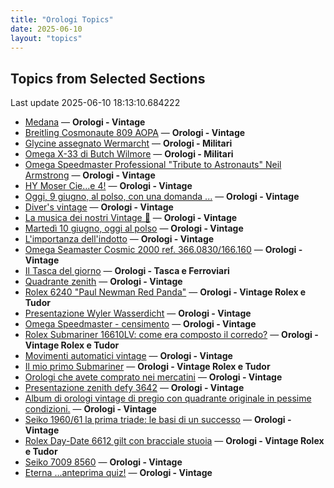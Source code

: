 ```yaml
---
title: "Orologi Topics"
date: 2025-06-10
layout: "topics"
---
```


## Topics from Selected Sections

Last update 2025-06-10 18:13:10.684222

- [Medana](https://orologi.forumfree.it/?t=80719066) — **Orologi - Vintage**
- [Breitling Cosmonaute 809 AOPA](https://orologi.forumfree.it/?t=80718580) — **Orologi - Vintage**
- [Glycine assegnato Wermarcht](https://orologi.forumfree.it/?t=80719676) — **Orologi - Militari**
- [Omega X-33 di Butch Wilmore](https://orologi.forumfree.it/?t=80594788) — **Orologi - Militari**
- [Omega Speedmaster Professional "Tribute to Astronauts" Neil Armstrong](https://orologi.forumfree.it/?t=80642751) — **Orologi - Vintage**
- [HY Moser Cie...e 4!](https://orologi.forumfree.it/?t=80716988) — **Orologi - Vintage**
- [Oggi, 9 giugno,  al polso, con una domanda ...](https://orologi.forumfree.it/?t=80718679) — **Orologi - Vintage**
- [Diver's vintage](https://orologi.forumfree.it/?t=71608461) — **Orologi - Vintage**
- [La musica dei nostri Vintage 🎼](https://orologi.forumfree.it/?t=80718241) — **Orologi - Vintage**
- [Martedì 10 giugno, oggi al polso](https://orologi.forumfree.it/?t=80720001) — **Orologi - Vintage**
- [L'importanza dell'indotto](https://orologi.forumfree.it/?t=80692246) — **Orologi - Vintage**
- [Omega Seamaster Cosmic 2000 ref. 366.0830/166.160](https://orologi.forumfree.it/?t=79578569) — **Orologi - Vintage**
- [Il Tasca del giorno](https://orologi.forumfree.it/?t=80702163) — **Orologi - Tasca e Ferroviari**
- [Quadrante zenith](https://orologi.forumfree.it/?t=80720670) — **Orologi - Vintage**
- [Rolex 6240 "Paul Newman Red Panda"](https://orologi.forumfree.it/?t=80675837) — **Orologi - Vintage Rolex e Tudor**
- [Presentazione Wyler Wasserdicht](https://orologi.forumfree.it/?t=80717742) — **Orologi - Vintage**
- [Omega Speedmaster - censimento](https://orologi.forumfree.it/?t=78933806) — **Orologi - Vintage**
- [Rolex Submariner 16610LV: come era composto il corredo?](https://orologi.forumfree.it/?t=80718162) — **Orologi - Vintage Rolex e Tudor**
- [Movimenti automatici vintage](https://orologi.forumfree.it/?t=80720480) — **Orologi - Vintage**
- [Il mio primo Submariner](https://orologi.forumfree.it/?t=80696857) — **Orologi - Vintage Rolex e Tudor**
- [Orologi che avete comprato nei mercatini](https://orologi.forumfree.it/?t=80718165) — **Orologi - Vintage**
- [Presentazione zenith defy 3642](https://orologi.forumfree.it/?t=80717818) — **Orologi - Vintage**
- [Album di orologi vintage di pregio con quadrante originale  in pessime condizioni.](https://orologi.forumfree.it/?t=79944873) — **Orologi - Vintage**
- [Seiko 1960/61 la prima triade: le basi di un successo](https://orologi.forumfree.it/?t=80711444) — **Orologi - Vintage**
- [Rolex Day-Date 6612 gilt con bracciale stuoia](https://orologi.forumfree.it/?t=80717292) — **Orologi - Vintage Rolex e Tudor**
- [Seiko 7009 8560](https://orologi.forumfree.it/?t=80718522) — **Orologi - Vintage**
- [Eterna ...anteprima quiz!](https://orologi.forumfree.it/?t=80660771) — **Orologi - Vintage**

